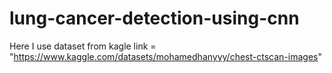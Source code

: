 # lung-cancer-detection-using-cnn

Here I use dataset from kagle link = "https://www.kaggle.com/datasets/mohamedhanyyy/chest-ctscan-images"
